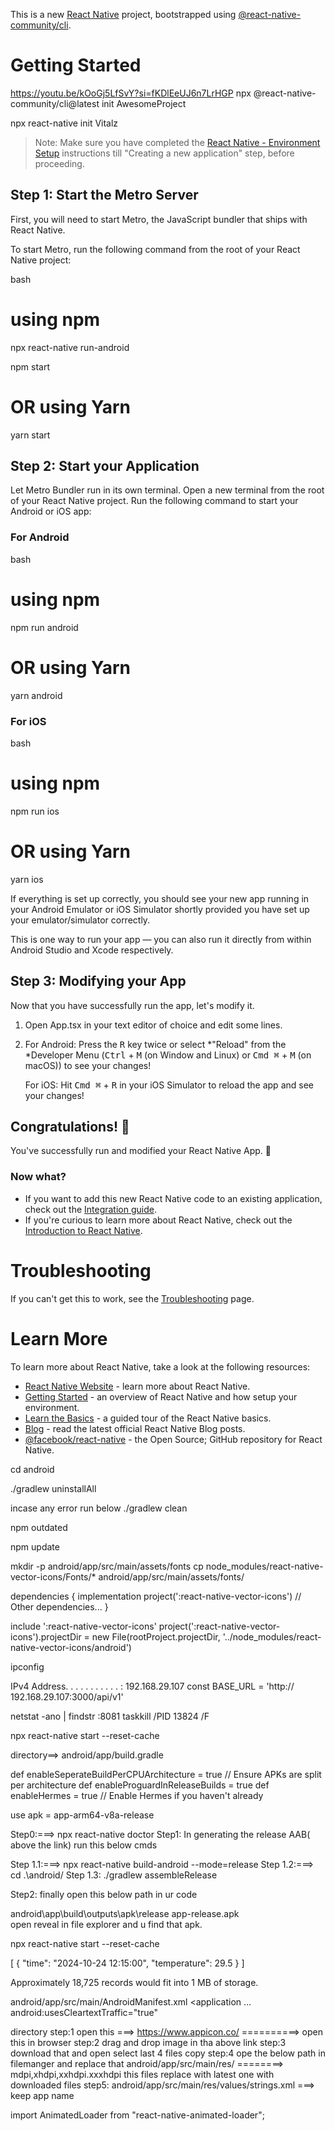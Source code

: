 This is a new [React Native](https://reactnative.dev) project, bootstrapped using [@react-native-community/cli](https://github.com/react-native-community/cli).

# Getting Started

<!-- Reference video how to set up -->

https://youtu.be/kOoGj5LfSvY?si=fKDlEeUJ6n7LrHGP
npx @react-native-community/cli@latest init AwesomeProject

<!-- the below is current project but the abive one is foloow -->

npx react-native init Vitalz

> Note: Make sure you have completed the [React Native - Environment Setup](https://reactnative.dev/docs/environment-setup) instructions till "Creating a new application" step, before proceeding.

## Step 1: Start the Metro Server

First, you will need to start Metro, the JavaScript bundler that ships with React Native.

To start Metro, run the following command from the root of your React Native project:

bash
# using npm
npx react-native run-android

npm start

# OR using Yarn
yarn start


## Step 2: Start your Application

Let Metro Bundler run in its own terminal. Open a new terminal from the root of your React Native project. Run the following command to start your Android or iOS app:

### For Android

bash
# using npm
npm run android

# OR using Yarn
yarn android


### For iOS

bash
# using npm
npm run ios

# OR using Yarn
yarn ios


If everything is set up correctly, you should see your new app running in your Android Emulator or iOS Simulator shortly provided you have set up your emulator/simulator correctly.

This is one way to run your app — you can also run it directly from within Android Studio and Xcode respectively.

## Step 3: Modifying your App

Now that you have successfully run the app, let's modify it.

1. Open App.tsx in your text editor of choice and edit some lines.
2. For Android: Press the <kbd>R</kbd> key twice or select *"Reload" from the *Developer Menu (<kbd>Ctrl</kbd> + <kbd>M</kbd> (on Window and Linux) or <kbd>Cmd ⌘</kbd> + <kbd>M</kbd> (on macOS)) to see your changes!

   For iOS: Hit <kbd>Cmd ⌘</kbd> + <kbd>R</kbd> in your iOS Simulator to reload the app and see your changes!

## Congratulations! :tada:

You've successfully run and modified your React Native App. :partying_face:

### Now what?

- If you want to add this new React Native code to an existing application, check out the [Integration guide](https://reactnative.dev/docs/integration-with-existing-apps).
- If you're curious to learn more about React Native, check out the [Introduction to React Native](https://reactnative.dev/docs/getting-started).

# Troubleshooting

If you can't get this to work, see the [Troubleshooting](https://reactnative.dev/docs/troubleshooting) page.

# Learn More

To learn more about React Native, take a look at the following resources:

- [React Native Website](https://reactnative.dev) - learn more about React Native.
- [Getting Started](https://reactnative.dev/docs/environment-setup) - an overview of React Native and how setup your environment.
- [Learn the Basics](https://reactnative.dev/docs/getting-started) - a guided tour of the React Native basics.
- [Blog](https://reactnative.dev/blog) - read the latest official React Native Blog posts.
- [@facebook/react-native](https://github.com/facebook/react-native) - the Open Source; GitHub repository for React Native.

<!-- deleted apk recovery cmd start-->

cd android

./gradlew uninstallAll

incase any error run below
./gradlew clean

<!-- deleted apk recovery cmd end-->

<!-- how to check the pakages are outdated -->

npm outdated

<!-- how to to update the uptdate one -->

npm update

<!-- ====================for icons============== -->

<!-- Manually Create the Fonts Directory -->
<!-- Create the following directories within your android/app/src/main directory: -->

mkdir -p android/app/src/main/assets/fonts
cp node_modules/react-native-vector-icons/Fonts/\* android/app/src/main/assets/fonts/

<!-- In android/app/build.gradle, verify that the following line is included in the dependencies block: -->

dependencies {
implementation project(':react-native-vector-icons')
// Other dependencies...
}

<!-- Update settings.gradle -->

include ':react-native-vector-icons'
project(':react-native-vector-icons').projectDir = new File(rootProject.projectDir, '../node_modules/react-native-vector-icons/android')

<!-- ===================want to run locl backend=========================== -->

ipconfig

IPv4 Address. . . . . . . . . . . :  192.168.29.107
const BASE_URL = 'http://  192.168.29.107:3000/api/v1'

<!-- ==================how to kill terminal======================= -->

netstat -ano | findstr :8081
taskkill /PID 13824 /F

<!-- ==reset cachee run=================== -->

npx react-native start --reset-cache

<!-- ==============how to reduce apk file size============== -->

directory==> android/app/build.gradle

def enableSeperateBuildPerCPUArchitecture = true // Ensure APKs are split per architecture
def enableProguardInReleaseBuilds = true
def enableHermes = true // Enable Hermes if you haven't already

use apk = app-arm64-v8a-release

<!-- ==================apk build  commads======================= -->
<!-- https://reactnative.dev/docs/signed-apk-android ===========> reference doc -->
<!-- npx react-native doctor ==========> this cmd not mandatory incase build failed use this cmd u can under somewhat -->

Step0:===> npx react-native doctor
Step1: In generating the release AAB( above the link) run this below cmds

Step 1.1:===> npx react-native build-android --mode=release
Step 1.2:===> cd .\android/
Step 1.3: ./gradlew assembleRelease

Step2: finally open this below path in ur code

android\app\build\outputs\apk\release app-release.apk  
open reveal in file explorer and u find that apk.

<!-- ===clear cache---------- -->

npx react-native start --reset-cache

<!-- ==ex storsage data===== -->

[
{
"time": "2024-10-24 12:15:00",
"temperature": 29.5
}
]

Approximately 18,725 records would fit into 1 MB of storage.

<!-- this cmd for deployemnt link apk use -->

android/app/src/main/AndroidManifest.xml
<application
...
android:usesCleartextTraffic="true"

   </application>

<!-- ====how to add logo for apk with name====== -->

directory
step:1 open this ===> https://www.appicon.co/ ==========> open this in browser
step:2 drag and drop image in tha above link
step:3 download that and open select last 4 files copy
step:4 ope the below path in filemanger and replace that
android/app/src/main/res/ ========> mdpi,xhdpi,xxhdpi.xxxhdpi this files replace with latest one with downloaded files
step5: android/app/src/main/res/values/strings.xml ===> keep app name

import AnimatedLoader from "react-native-animated-loader";